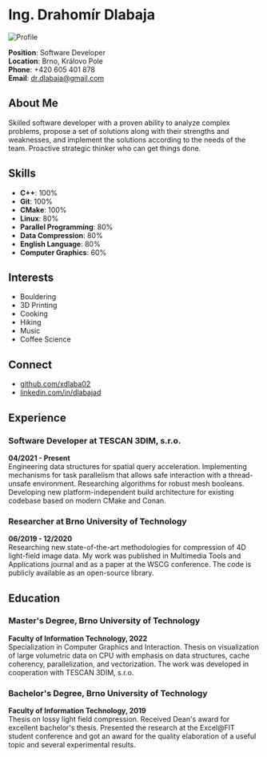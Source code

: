 # Ing. Drahomír Dlabaja

![Profile](https://media.licdn.com/dms/image/v2/D4E03AQEBCuikzl3_fw/profile-displayphoto-shrink_800_800/profile-displayphoto-shrink_800_800/0/1667673467302?e=1731542400&v=beta&t=GEO5paXo45hY2iImczDVenHmoZCXMSUgtYpNNd__vhw)

**Position**: Software Developer  
**Location**: Brno, Královo Pole  
**Phone**: +420 605 401 878  
**Email**: [dr.dlabaja@gmail.com](mailto:dr.dlabaja@gmail.com)

## About Me
Skilled software developer with a proven ability to analyze complex problems, propose a set of solutions along with their strengths and weaknesses, and implement the solutions according to the needs of the team. Proactive strategic thinker who can get things done.

## Skills
- **C++**: 100%
- **Git**: 100%
- **CMake**: 100%
- **Linux**: 80%
- **Parallel Programming**: 80%
- **Data Compression**: 80%
- **English Language**: 80%
- **Computer Graphics**: 60%

## Interests
- Bouldering
- 3D Printing
- Cooking
- Hiking
- Music
- Coffee Science

## Connect
- [github.com/xdlaba02](https://github.com/xdlaba02)  
- [linkedin.com/in/dlabajad](https://linkedin.com/in/dlabajad)  

## Experience

### Software Developer at TESCAN 3DIM, s.r.o.
**04/2021 - Present**  
Engineering data structures for spatial query acceleration. Implementing mechanisms for task parallelism that allows safe interaction with a thread-unsafe environment. Researching algorithms for robust mesh booleans. Developing new platform-independent build architecture for existing codebase based on modern CMake and Conan.

### Researcher at Brno University of Technology
**06/2019 - 12/2020**  
Researching new state-of-the-art methodologies for compression of 4D light-field image data. My work was published in Multimedia Tools and Applications journal and as a paper at the WSCG conference. The code is publicly available as an open-source library.

## Education

### Master's Degree, Brno University of Technology
**Faculty of Information Technology, 2022**  
Specialization in Computer Graphics and Interaction. Thesis on visualization of large volumetric data on CPU with emphasis on data structures, cache coherency, parallelization, and vectorization. The work was developed in cooperation with TESCAN 3DIM, s.r.o.

### Bachelor's Degree, Brno University of Technology
**Faculty of Information Technology, 2019**  
Thesis on lossy light field compression. Received Dean's award for excellent bachelor's thesis. Presented the research at the Excel@FIT student conference and got an award for the quality elaboration of a useful topic and several experimental results.